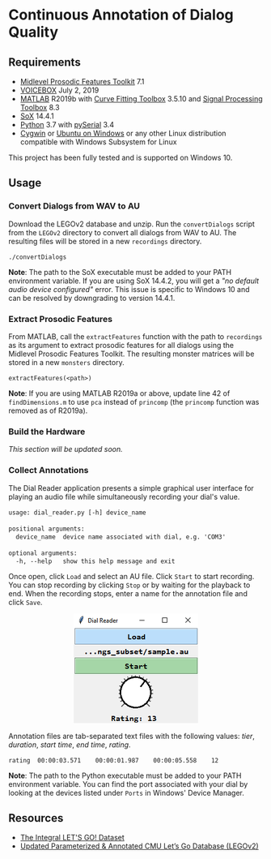 # Continuous Annotation of Dialog Quality

## Requirements
- [Midlevel Prosodic Features Toolkit](https://github.com/nigelgward/midlevel) 7.1
- [VOICEBOX](http://www.ee.ic.ac.uk/hp/staff/dmb/voicebox/voicebox.html) July 2, 2019
- [MATLAB](https://www.mathworks.com/products/matlab.html) R2019b with [Curve Fitting Toolbox](https://www.mathworks.com/products/curvefitting.html) 3.5.10 and [Signal Processing Toolbox](https://www.mathworks.com/products/signal.html) 8.3
- [SoX](http://sox.sourceforge.net/Main/HomePage) 14.4.1
- [Python](https://www.python.org/) 3.7 with [pySerial](https://pythonhosted.org/pyserial/) 3.4
- [Cygwin](https://www.cygwin.com/) or [Ubuntu on Windows](https://www.microsoft.com/en-us/p/ubuntu/9nblggh4msv6) or any other Linux distribution compatible with Windows Subsystem for Linux

This project has been fully tested and is supported on Windows 10.

## Usage

### Convert Dialogs from WAV to AU
Download the LEGOv2 database and unzip. Run the `convertDialogs` script from the `LEGOv2` directory to convert all dialogs from WAV to AU. The resulting files will be stored in a new `recordings` directory.
```
./convertDialogs
```
**Note**: The path to the SoX executable must be added to your PATH environment variable. If you are using SoX 14.4.2, you will get a *"no default audio device configured"* error. This issue is specific to Windows 10 and can be resolved by downgrading to version 14.4.1.

### Extract Prosodic Features
From MATLAB, call the `extractFeatures` function with the path to `recordings` as its argument to extract prosodic features for all dialogs using the Midlevel Prosodic Features Toolkit. The resulting monster matrices will be stored in a new `monsters` directory.
```
extractFeatures(<path>)
```
**Note**: If you are using MATLAB R2019a or above, update line 42 of `findDimensions.m` to use `pca` instead of `princomp` (the `princomp` function was removed as of R2019a).

### Build the Hardware
*This section will be updated soon.*

### Collect Annotations
The Dial Reader application presents a simple graphical user interface for playing an audio file while simultaneously recording your dial's value. 
```
usage: dial_reader.py [-h] device_name

positional arguments:
  device_name  device name associated with dial, e.g. 'COM3'

optional arguments:
  -h, --help   show this help message and exit

```
Once open, click `Load` and select an AU file. Click `Start` to start recording. You can stop recording by clicking `Stop` or by waiting for the playback to end. When the recording stops, enter a name for the annotation file and click `Save`.

<p align="center">
  <img src="images/preview.png">
</p>

Annotation files are tab-separated text files with the following values: *tier*, *duration*, *start time*, *end time*, *rating*.
```
rating	00:00:03.571	00:00:01.987	00:00:05.558	12
```

**Note**: The path to the Python executable must be added to your PATH environment variable. You can find the port associated with your dial by looking at the devices listed under `Ports` in Windows' Device Manager.

## Resources
- [The Integral LET'S GO! Dataset](https://github.com/DialRC/LetsGoDataset)
- [Updated Parameterized & Annotated CMU Let’s Go Database (LEGOv2)](https://www.ultes.eu/ressources/lego-spoken-dialogue-corpus/)
